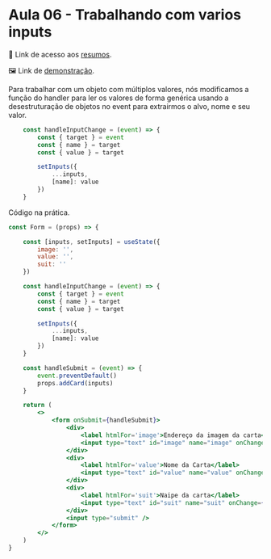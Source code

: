# Aula 06 - Trabalhando com varios inputs
📄 Link de acesso aos <a href="https://cord-delivery-7eb.notion.site/React-Avan-ado-0dd7bebfaf364c1f8544098923b060e5">resumos</a>. 

🖼 Link de <a href="https://warm-entremet-828470.netlify.app/">demonstração</a>.

Para trabalhar com um objeto com múltiplos valores, nós modificamos a função do handler para ler os valores de forma genérica usando a desestruturação de objetos no event para extrairmos o alvo, nome e seu valor.

```jsx
    const handleInputChange = (event) => {
        const { target } = event
        const { name } = target
        const { value } = target

        setInputs({
            ...inputs,
            [name]: value
        })
    }
```

Código na prática.

```jsx
const Form = (props) => {

    const [inputs, setInputs] = useState({
        image: '',
        value: '',
        suit: ''
    })

    const handleInputChange = (event) => {
        const { target } = event
        const { name } = target
        const { value } = target

        setInputs({
            ...inputs,
            [name]: value
        })
    }

    const handleSubmit = (event) => {
        event.preventDefault()
        props.addCard(inputs)
    }

    return (
        <>
            <form onSubmit={handleSubmit}>
                <div>
                    <label htmlFor='image'>Endereço da imagem da carta</label>
                    <input type="text" id="image" name="image" onChange={handleInputChange} value={inputs.image}/>
                </div>
                <div>
                    <label htmlFor='value'>Nome da Carta</label>
                    <input type="text" id="value" name="value" onChange={handleInputChange} value={inputs.name}/>
                </div>
                <div>
                    <label htmlFor='suit'>Naipe da carta</label>
                    <input type="text" id="suit" name="suit" onChange={handleInputChange} value={inputs.suit}/>
                </div>
                <input type="submit" />
            </form>
        </>
    )
}
```
